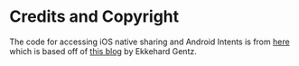 # Credits and Copyright

The code for accessing iOS native sharing and Android Intents is from [here](https://github.com/timsee/QtMobileShareUtils) which is based off of [this blog](https://blog.qt.io/blog/2018/11/06/sharing-files-android-ios-qt-app-part-4/) by Ekkehard Gentz.

